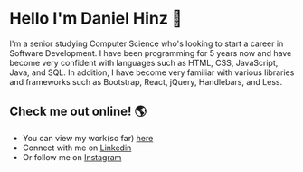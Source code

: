 # Hello I'm Daniel Hinz 👋

I'm a senior studying Computer Science who's looking to start a career in Software Development. I have been programming for 5 years now and have become very confident with languages such as HTML, CSS, JavaScript, Java, and SQL. In addition, I have become very familiar with various libraries and frameworks such as Bootstrap, React, jQuery, Handlebars, and Less.

## Check me out online! 🌎
- You can view my work(so far) <a href="http://www.hinzdaniel.com">here</a>
- Connect with me on <a href="https://linkedin.com/in/danielhinz/">Linkedin</a>
- Or follow me on <a href="https://www.instagram.com/d_hinz22/">Instagram</a> 
